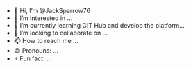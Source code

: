 - 👋 Hi, I’m @JackSparrow76
- 👀 I’m interested in ...
- 🌱 I’m currently learning GIT Hub and develop the platform...
- 💞️ I’m looking to collaborate on ...
- 📫 How to reach me ...
- 😄 Pronouns: ...
- ⚡ Fun fact: ...

<!---
JackSparrow76/JackSparrow76 is a ✨ special ✨ repository because its `README.md` (this file) appears on your GitHub profile.
You can click the Preview link to take a look at your changes.
--->
